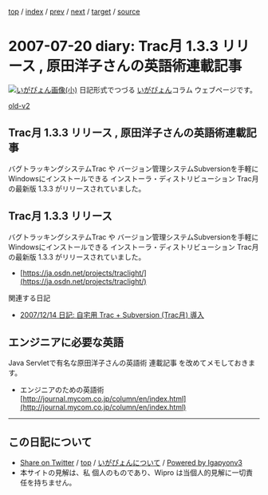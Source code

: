 [top](../index.html) 
 / [index](index.html) 
 / [prev](ig070718.html) 
 / [next](ig070728.html) 
 / [target](https://igapyon.github.io/diary/2007/ig070720.html) 
 / [source](https://github.com/igapyon/diary/blob/master/2007/ig070720.src.md) 

2007-07-20 diary: Trac月 1.3.3 リリース , 原田洋子さんの英語術連載記事
=====================================================================================================
[![いがぴょん画像(小)](https://igapyon.github.io/diary/images/iga200306s.jpg "いがぴょん")](https://igapyon.github.io/diary/memo/memoigapyon.html) 日記形式でつづる [いがぴょん](https://igapyon.github.io/diary/memo/memoigapyon.html)コラム ウェブページです。

[old-v2](ig070720-orig.html)

## Trac月 1.3.3 リリース , 原田洋子さんの英語術連載記事

バグトラッキングシステムTrac や バージョン管理システムSubversionを手軽に Windowsにインストールできる インストーラ・ディストリビューション Trac月 の最新版 1.3.3 がリリースされていました。


## Trac月 1.3.3 リリース

バグトラッキングシステムTrac や バージョン管理システムSubversionを手軽に Windowsにインストールできる インストーラ・ディストリビューション
Trac月 の最新版 1.3.3 がリリースされていました。

* [https://ja.osdn.net/projects/traclight/](https://ja.osdn.net/projects/traclight/)

関連する日記

* [2007/12/14 日記: 自宅用 Trac + Subversion (Trac月) 導入](ig071214.html)

## エンジニアに必要な英語

Java Servletで有名な原田洋子さんの英語術 連載記事 を改めてメモしておきます。

* エンジニアのための英語術
  [http://journal.mycom.co.jp/column/en/index.html](http://journal.mycom.co.jp/column/en/index.html)


----------------------------------------------------------------------------------------------------

## この日記について

* [Share on Twitter](https://twitter.com/intent/tweet?hashtags=igapyon%2Cdiary%2C%E3%81%84%E3%81%8C%E3%81%B4%E3%82%87%E3%82%93&text=Trac%E6%9C%88+1.3.3+%E3%83%AA%E3%83%AA%E3%83%BC%E3%82%B9+%2C+%E5%8E%9F%E7%94%B0%E6%B4%8B%E5%AD%90%E3%81%95%E3%82%93%E3%81%AE%E8%8B%B1%E8%AA%9E%E8%A1%93%E9%80%A3%E8%BC%89%E8%A8%98%E4%BA%8B&url=https%3A%2F%2Figapyon.github.io%2Fdiary%2F2007%2Fig070720.html) / [top](../index.html) / [いがぴょんについて](https://igapyon.github.io/diary/memo/memoigapyon.html) / [Powered by Igapyonv3](https://github.com/igapyon/igapyonv3)
* 本サイトの見解は、私 個人のものであり、Wipro は当個人的見解に一切責任を持ちません。 
